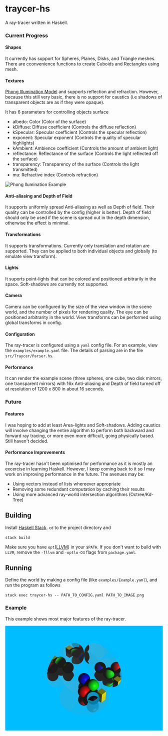 # traycer-hs

A ray-tracer written in Haskell.

### Current Progress

#### Shapes

It currently has support for Spheres, Planes, Disks, and Triangle meshes. There are cconvenience functions to create Cuboids and Rectangles using mesh.

#### Textures

[Phong Illumination Model](https://en.wikipedia.org/wiki/Phong_reflection_model) and supports reflection and refraction. However, because this still very basic, there is no support for caustics (i.e shadows of transparent objects are as if they were opaque).

It has 6 parameters for controlling objects surface

- albedo: Color (Color of the surface)
- kDiffuse: Diffuse coefficient (Controls the diffuse reflection)
- kSpecular: Specular coefficient (Controls the specular reflection)
- exponent: Specular exponent (Controls the quality of specular highlights)
- kAmbient: Ambience coefficient (Controls the amount of ambient light)
- reflectance: Reflectance of the surface (Controls the light reflected off the surface)
- transparency: Transparency of the surface (Controls the light transmitted)
- mu: Refractive index (Controls refraction)

![Phong Ilumination Example](https://upload.wikimedia.org/wikipedia/commons/thumb/6/6b/Phong_components_version_4.png/655px-Phong_components_version_4.png "Phong Illumination Example")

#### Anti-aliasing and Depth of Field

It supports uniformly spread Anti-aliasing as well as Depth of field. Their quality can be controlled by the config (higher is better). Depth of field should only be used if the scene is spread out in the depth dimension, otherwise the effect is minimal.

#### Transformations

It supports transformations. Currently only translation and rotation are supported. They can be applied to both individual objects and globally (to emulate view transform).

#### Lights

It suports point-lights that can be colored and positioned arbitrarily in the space. Soft-shadows are currently not supported.

#### Camera

Camera can be configured by the size of the view window in the scene world, and the number of pixels for rendering quality. The eye can be positioned arbitrarity in the world. View transforms can be performed using global transforms in config.

#### Configuration

The ray-tracer is configured using a `yaml` config file. For an example, view the `examples/example.yaml` file. The details of parsing are in the file `src/Traycer/Parser.hs`.

#### Performance

It can render the example scene (three spheres, one cube, two disk mirrors, one transparent mirrors) with 16x Anti-aliasing and Depth of field turned off at resolution of 1200 x 800 in about 16 seconds.

### Future

#### Features

I was hoping to add at least Area-lights and Soft-shadows. Adding caustics will involve changing the entire algorithm to perform both backward and forward ray tracing, or more even more difficult, going physically based. Still haven't decided.

#### Performance Improvements

The ray-tracer hasn't been optimised for performance as it is mostly an excercise in learning Haskell. However, I keep coming back to it so I may work on improving performance in the future. The avenues may be:

- Using vectors instead of lists whereever appropriate
- Removing some redundant computation by caching their results
- Using more advanced ray-world intersection algorithms (Octree/Kd-Tree)

## Building

Install [Haskell Stack](https://docs.haskellstack.org/en/stable/README/). `cd` to the project directory and

`stack build`

Make sure you have `opt`([LLVM](http://llvm.org)) in your `$PATH`. If you don't want to build with `LLVM`, remove the `-fllvm` and `-optlo-O3` flags from `package.yaml`.

## Running

Define the world by making a config file (like `examples/Example.yaml`), and run the program as follows

`stack exec traycer-hs -- PATH_TO_CONFIG.yaml PATH_TO_IMAGE.png`

### Example

This example shows most major features of the ray-tracer.

![Traycer Example](examples/image.png?raw=True "Traycer Example")
